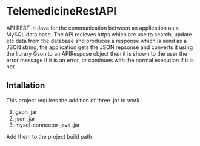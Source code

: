 # TelemedicineRestAPI

API REST in Java for the communication between an application an a MySQL data base.
The API recieves https which are use to search, update etc data from the database and produces a response which is send as a JSON string, the application gets the JSON repsonse and converts it using the library Gson to an APIRespose object then it is shown to the user the error message if it is an error, or continues with the normal execution if it is not.

## Intallation

This project requires the addition of three .jar to work.

1. gson .jar
2. json .jar
3. mysql-connector-java .jar

Add them to the project build path
